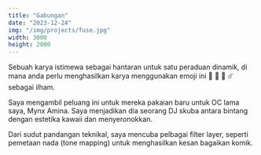 ```yaml
---
title: "Gabungan"
date: "2023-12-24"
img: "/img/projects/fuse.jpg"
width: 3000
height: 2000
---
```


Sebuah karya istimewa sebagai hantaran untuk satu peraduan dinamik, di mana anda perlu menghasilkan karya menggunakan emoji ini 🌈 🍬 🪸 ☄️ sebagai ilham.

Saya mengambil peluang ini untuk mereka pakaian baru untuk OC lama saya, Mynx Amina. Saya menjadikan dia seorang DJ skuba antara bintang dengan estetika kawaii dan menyeronokkan.

Dari sudut pandangan teknikal, saya mencuba pelbagai filter layer, seperti pemetaan nada (tone mapping) untuk menghasilkan kesan bagaikan komik.
